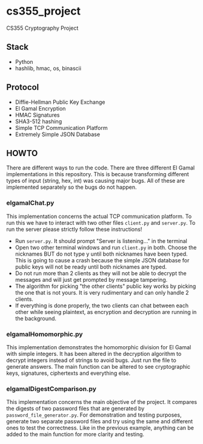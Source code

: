 # cs355_project
CS355 Cryptography Project

## Stack
- Python
- hashlib, hmac, os, binascii

## Protocol
- Diffie-Hellman Public Key Exchange
- El Gamal Encryption
- HMAC Signatures
- SHA3-512 hashing
- Simple TCP Communication Platform
- Extremely Simple JSON Database

## HOWTO
There are different ways to run the code. There are three different El Gamal implementations in this repository. This is because transforming different types of input (string, hex, int) was causing major bugs. All of these are implemented separately so the bugs do not happen.
### elgamalChat.py
This implementation concerns the actual TCP communication platform. To run this we have to interact with two other files `client.py` and `server.py`. To run the server please strictly follow these instructions!
- Run `server.py`. It should prompt "Server is listening..." in the terminal
- Open two other terminal windows and run `client.py` in both. Choose the nicknames BUT do not type y until both nicknames have been typed. This is going to cause a crash because the simple JSON database for public keys will not be ready until both nicknames are typed.
- Do not run more than 2 clients as they will not be able to decrypt the messages and will just get prompted by message tampering.
- The algorithm for picking "the other clients" public key works by picking the one that is not yours. It is very rudimentary and can only handle 2 clients.
- If everything is done properly, the two clients can chat between each other while seeing plaintext, as encryption and decryption are running in the background.

### elgamalHomomorphic.py
This implementation demonstrates the homomorphic division for El Gamal with simple integers. It has been altered in the decryption algorithm to decrypt integers instead of strings to avoid bugs. Just run the file to generate answers. The main function can be altered to see cryptographic keys, signatures, ciphertexts and everything else.

### elgamalDigestComparison.py
This implementation concerns the main objective of the project. It compares the digests of two password files that are generated by `password_file_generator.py`. For demonstration and testing purposes, generate two separate password files and try using the same and different ones to test the correctness. Like in the previous example, anything can be added to the main function for more clarity and testing.